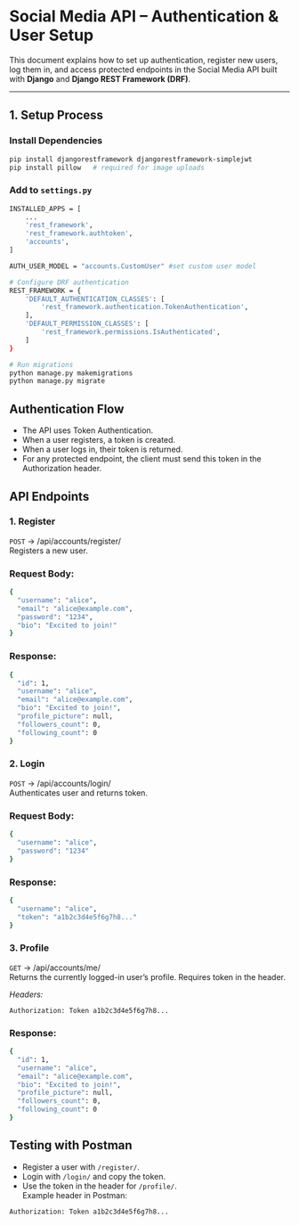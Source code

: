 # Social Media API – Authentication & User Setup

This document explains how to set up authentication, register new users, log them in, and access protected endpoints in the Social Media API built with **Django** and **Django REST Framework (DRF)**.

---

## 1. Setup Process

### Install Dependencies
```bash
pip install djangorestframework djangorestframework-simplejwt
pip install pillow   # required for image uploads
```
### Add to `settings.py`
```bash
INSTALLED_APPS = [
    ...
    'rest_framework',
    'rest_framework.authtoken',
    'accounts',
]

AUTH_USER_MODEL = "accounts.CustomUser" #set custom user model

# Configure DRF authentication
REST_FRAMEWORK = {
    'DEFAULT_AUTHENTICATION_CLASSES': [
        'rest_framework.authentication.TokenAuthentication',
    ],
    'DEFAULT_PERMISSION_CLASSES': [
        'rest_framework.permissions.IsAuthenticated',
    ]
}

# Run migrations
python manage.py makemigrations
python manage.py migrate

```
## Authentication Flow
- The API uses Token Authentication.
- When a user registers, a token is created.
- When a user logs in, their token is returned.
- For any protected endpoint, the client must send this token in the Authorization header.

## API Endpoints
### 1. Register

`POST` → /api/accounts/register/<br/>
Registers a new user.

### Request Body:
```bash
{
  "username": "alice",
  "email": "alice@example.com",
  "password": "1234",
  "bio": "Excited to join!"
}
```
### Response:
```bash
{
  "id": 1,
  "username": "alice",
  "email": "alice@example.com",
  "bio": "Excited to join!",
  "profile_picture": null,
  "followers_count": 0,
  "following_count": 0
}
```
### 2. Login

`POST` → /api/accounts/login/<br/>
Authenticates user and returns token.

### Request Body:
```bash
{
  "username": "alice",
  "password": "1234"
}
```
### Response:
```bash
{
  "username": "alice",
  "token": "a1b2c3d4e5f6g7h8..."
}
```
### 3. Profile

`GET` → /api/accounts/me/<br/>
Returns the currently logged-in user’s profile.
Requires token in the header.

<i>Headers:</i>
```
Authorization: Token a1b2c3d4e5f6g7h8...
```

### Response:
```bash
{
  "id": 1,
  "username": "alice",
  "email": "alice@example.com",
  "bio": "Excited to join!",
  "profile_picture": null,
  "followers_count": 0,
  "following_count": 0
}
```
## Testing with Postman
* Register a user with `/register/`.</br>
* Login with `/login/` and copy the token.</br>
* Use the token in the header for `/profile/`.</br>
Example header in Postman:
```
Authorization: Token a1b2c3d4e5f6g7h8...
```